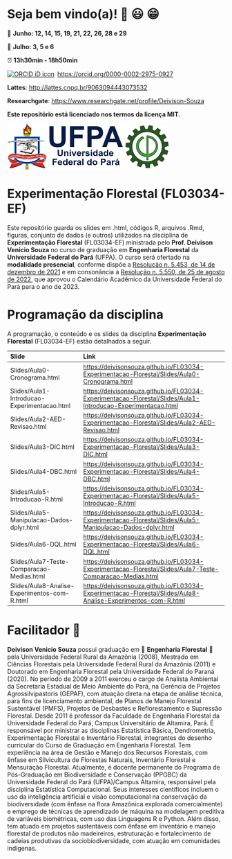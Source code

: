 
<!-- README.md is generated from README.Rmd.. Please edit that file. -->
<!-- badges: start -->
<!-- badges: end -->
<!-- Emprestei a função list_github_files() da Curso-R. (https://github.com/curso-r). A ideia desse readme emprestei da Curso-R. Achei excelente!!-->

# Seja bem vindo(a)! :deciduous_tree: :smiley: :grin:

:calendar: **Junho: 12, 14, 15, 19, 21, 22, 26, 28 e 29**

:calendar: **Julho: 3, 5 e 6**

:alarm_clock: **13h30min - 18h50min**

<div itemscope="" itemtype="https://schema.org/Person">

<a itemprop="sameAs" content="https://orcid.org/0000-0002-2975-0927" href="https://orcid.org/0000-0002-2975-0927" target="orcid.widget" rel="me noopener noreferrer" style="vertical-align:top;"><img src="https://orcid.org/sites/default/files/images/orcid_16x16.png" style="width:1em;margin-right:.5em;" alt="ORCID iD icon">https://orcid.org/0000-0002-2975-0927</a>

</div>

**Lattes**: <http://lattes.cnpq.br/9063094443073532>

**Researchgate**: <https://www.researchgate.net/profile/Deivison-Souza>

**Este repositório está licenciado nos termos da licença MIT.**

<div>
<img src="Slides/fig/slide-title/ufpa2.png" width="270" align="middle" class="center">
<img src="Slides/fig/slide-title/forest.png" width="100" align="middle" class="center">
<div>

# Experimentação Florestal (FL03034-EF)

Este repositório guarda os slides em .html, códigos R, arquivos .Rmd,
figuras, conjunto de dados (e outros) utilizados na disciplina de
**Experimentação Florestal** (FL03034-EF) ministrada pelo
**Prof. Deivison Venicio Souza** no curso de graduação em **Engenharia
Florestal** da **Universidade Federal do Pará** (UFPA). O curso será
ofertado na **modalidade presencial**, conforme dispõe a [Resolução
n. 5.453, de 14 de dezembro de
2021](https://sege.ufpa.br/boletim_interno/downloads/resolucoes/consepe/2021/5453%20Aprova%20a%20Resolu%C3%A7%C3%A3o%20sobre%20o%20retorno%20das%20Atividades%20Presenciais.pdf)
e em consonância à [Resolução n. 5.550, de 25 de agosto de
2022](https://sege.ufpa.br/boletim_interno/downloads/resolucoes/consepe/2022/5550%20Resolu%C3%A7%C3%A3o%20Calend%C3%A1rio%20Acad%C3%AAmico%202023.pdf),
que aprovou o Calendário Acadêmico da Universidade Federal do Pará para
o ano de 2023.

# Programação da disciplina

A programação, o conteúdo e os slides da disciplina **Experimentação
Florestal** (FL03034-EF) estão detalhados a seguir.

| Slide                                        | Link                                                                                                            |
|:---------------------------------------------|:----------------------------------------------------------------------------------------------------------------|
| Slides/Aula0-Cronograma.html                 | <https://deivisonsouza.github.io/FL03034-Experimentacao-Florestal/Slides/Aula0-Cronograma.html>                 |
| Slides/Aula1-Introducao-Experimentacao.html  | <https://deivisonsouza.github.io/FL03034-Experimentacao-Florestal/Slides/Aula1-Introducao-Experimentacao.html>  |
| Slides/Aula2-AED-Revisao.html                | <https://deivisonsouza.github.io/FL03034-Experimentacao-Florestal/Slides/Aula2-AED-Revisao.html>                |
| Slides/Aula3-DIC.html                        | <https://deivisonsouza.github.io/FL03034-Experimentacao-Florestal/Slides/Aula3-DIC.html>                        |
| Slides/Aula4-DBC.html                        | <https://deivisonsouza.github.io/FL03034-Experimentacao-Florestal/Slides/Aula4-DBC.html>                        |
| Slides/Aula5-Introducao-R.html               | <https://deivisonsouza.github.io/FL03034-Experimentacao-Florestal/Slides/Aula5-Introducao-R.html>               |
| Slides/Aula5-Manipulacao-Dados-dplyr.html    | <https://deivisonsouza.github.io/FL03034-Experimentacao-Florestal/Slides/Aula5-Manipulacao-Dados-dplyr.html>    |
| Slides/Aula6-DQL.html                        | <https://deivisonsouza.github.io/FL03034-Experimentacao-Florestal/Slides/Aula6-DQL.html>                        |
| Slides/Aula7-Teste-Comparacao-Medias.html    | <https://deivisonsouza.github.io/FL03034-Experimentacao-Florestal/Slides/Aula7-Teste-Comparacao-Medias.html>    |
| Slides/Aula8-Analise-Experimentos-com-R.html | <https://deivisonsouza.github.io/FL03034-Experimentacao-Florestal/Slides/Aula8-Analise-Experimentos-com-R.html> |

# Facilitador :deciduous_tree:

**Deivison Venicio Souza** possui graduação em :deciduous_tree:
**Engenharia Florestal** :deciduous_tree: pela Universidade Federal
Rural da Amazônia (2008), Mestrado em Ciências Florestais pela
Universidade Federal Rural da Amazônia (2011) e Doutorado em Engenharia
Florestal pela Universidade Federal do Paraná (2020). No período de 2009
a 2011 exerceu o cargo de Analista Ambiental da Secretaria Estadual de
Meio Ambiente do Pará, na Gerência de Projetos Agrossilvipastoris
(GEPAF), com atuação direta na etapa de análise técnica, para fins de
licenciamento ambiental, de Planos de Manejo Florestal Sustentável
(PMFS), Projetos de Desbastes e Reflorestamento e Supressão Florestal.
Desde 2011 é professor da Faculdade de Engenharia Florestal da
Universidade Federal do Pará, Campus Universitário de Altamira, Pará. É
responsável por ministrar as disciplinas Estatística Básica,
Dendrometria, Experimentação Florestal e Inventário Florestal,
integrantes do desenho curricular do Curso de Graduação em Engenharia
Florestal. Tem experiência na área de Gestão e Manejo dos Recursos
Florestais, com ênfase em Silvicultura de Florestas Naturais, Inventário
Florestal e Mensuração Florestal. Atualmente, é docente permanente do
Programa de Pós-Graduação em Biodiversidade e Conservação (PPGBC) da
Universidade Federal do Pará (UFPA)/Campus Altamira, responsável pela
disciplina Estatística Computacional. Seus interesses científicos
incluem o uso da inteligência artificial e visão computacional na
conservação da biodiversidade (com ênfase na flora Amazônica explorada
comercialmente) e emprego de técnicas de aprendizado de máquina na
modelagem preditiva de variáveis biométricas, com uso das Linguagens R e
Python. Além disso, tem atuado em projetos sustentáveis com ênfase em
inventário e manejo florestal de produtos não madeireiros, estruturação
e fortalecimento de cadeias produtivas da sociobiodiversidade, com
atuação em comunidades indígenas.
